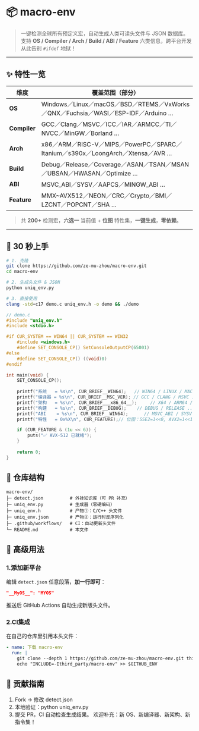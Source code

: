 # 📦 macro-env

> 一键检测全球所有预定义宏，自动生成人类可读头文件与 JSON 数据库。  
> 支持 **OS / Compiler / Arch / Build / ABI / Feature** 六类信息，跨平台开发从此告别 `#ifdef` 地狱！

---

## ✨ 特性一览

| 维度 | 覆盖范围（部分） |
|---|---|
| **OS** | Windows／Linux／macOS／BSD／RTEMS／VxWorks／QNX／Fuchsia／WASI／ESP-IDF／Arduino … |
| **Compiler** | GCC／Clang／MSVC／ICC／IAR／ARMCC／TI／NVCC／MinGW／Borland … |
| **Arch** | x86／ARM／RISC-V／MIPS／PowerPC／SPARC／Itanium／s390x／LoongArch／Xtensa／AVR … |
| **Build** | Debug／Release／Coverage／ASAN／TSAN／MSAN／UBSAN／HWASAN／Optimize … |
| **ABI** | MSVC_ABI／SYSV／AAPCS／MINGW_ABI … |
| **Feature** | MMX~AVX512／NEON／CRC／Crypto／BMI／LZCNT／POPCNT／SHA … |

> 共 **200+** 检测宏，**六选一** 当前值 + **位图** 特性集，**一键生成**，**零依赖**。

---

## 🚀 30 秒上手

```bash
# 1. 克隆
git clone https://github.com/ze-mu-zhou/macro-env.git
cd macro-env

# 2. 生成头文件 & JSON
python uniq_env.py

# 3. 直接使用
clang -std=c17 demo.c uniq_env.h -o demo && ./demo
```
```C
// demo.c
#include "uniq_env.h"
#include <stdio.h>

#if CUR_SYSTEM == WIN64 || CUR_SYSTEM == WIN32
    #include <windows.h>
    #define SET_CONSOLE_CP() SetConsoleOutputCP(65001)
#else
    #define SET_CONSOLE_CP() ((void)0)
#endif

int main(void) {
    SET_CONSOLE_CP();
    
    printf("系统   = %s\n", CUR_BRIEF__WIN64);   // WIN64 / LINUX / MACOS ...
    printf("编译器 = %s\n", CUR_BRIEF__MSC_VER); // GCC / CLANG / MSVC ...
    printf("架构   = %s\n", CUR_BRIEF___x86_64__);     // X64 / ARM64 / RISCV ...
    printf("构建   = %s\n", CUR_BRIEF__DEBUG);    // DEBUG / RELEASE ...
    printf("ABI    = %s\n", CUR_BRIEF__WIN64);      // MSVC_ABI / SYSV ...
    printf("特性   = 0x%X\n", CUR_FEATURE);// 位图：SSE2=1<<0, AVX2=1<<1 ...

    if (CUR_FEATURE & (1u << 6)) {
        puts("✅ AVX-512 已就绪");
    }
    
    return 0;
}
```

## 📁 仓库结构
```
macro-env/
├─ detect.json          # 外挂知识库（可 PR 补充）
├─ uniq_env.py          # 生成器（零硬编码）
├─ uniq_env.h           # 产物①：C/C++ 头文件
├─ uniq_env.json        # 产物②：运行时反序列化
├─ .github/workflows/   # CI：自动更新头文件
└─ README.md            # 本文件
```

## 🔧 高级用法

### 1.添加新平台
编辑 `detect.json` 任意段落，**加一行即可**：
```json
"__MyOS__": "MYOS"
```
推送后 GitHub Actions 自动生成新版头文件。

### 2.CI集成
在自己的仓库里引用本头文件：
```yaml
- name: 下载 macro-env
  run: |
    git clone --depth 1 https://github.com/ze-mu-zhou/macro-env.git third_party/macro-env
    echo "INCLUDE=-Ithird_party/macro-env" >> $GITHUB_ENV
```

## 🌱 贡献指南
1. Fork → 修改 detect.json
2. 本地验证：python uniq_env.py
3. 提交 PR，CI 自动检查生成结果。
欢迎补充：新 OS、新编译器、新架构、新指令集！
